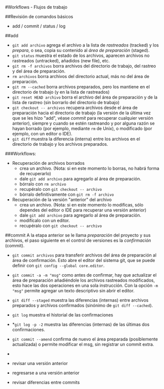 #Workflows - Flujos de trabajo

##Revisión de comandos básicos
* add / commit / status / log

##add
* `git add archivo` agrega el archivo a la lista de *rastreados* (tracked) y los *prepara*, o sea, copia su contenido al *área de preparación* (staged).
* `git status` muestra el estado de los archivos, aparecen archivos no rastreados (untracked), añadidos (new file), etc.
* `git rm -f archivos` borra archivos del directorio de trabajo, del rastreo y del área de preparación.
* `rm archivos` borra archivos del directorio actual, más no del área de preparación.
* `git rm --cached` borra archivos preparados, pero los mantiene en el directorio de trabajo (y en la lista de rastreados)
* `git reset HEAD archivo` borra el archivo del área de preparación y de la lista de rastreo (sin borrarlo del directorio de trabajo)
* `git checkout -- archivos` recupera archivos desde el área de preparación hacia el directorio de trabajo (la versión de la última vez que se les hizo "add", véase *commit* para recuperar cualquier versión anterior), siempre y cuando se estén rastreando y por alguna razón se hayan borrado (por ejemplo, mediante `rm` de Unix), o modificado (por ejemplo, con un editor o IDE).
* `git diff` muestra la diferencia (interna) entre los archivos en el directorio de trabajo y los archivos preparados.

###Workflows:

* Recuperación de archivos borrados
	* crea un archivo.
	(Nota: si en este momento lo borras, no habrá forma de recuperarlo)
	* dale `git add archivo` para agregarlo al área de preparación.
	* bórralo con `rm archivo`
	* recupéralo con `git checkout -- archivo`
	* bórralo definitivamente con `git rm -f archivo`
* Recuperación de la versión "anterior" del archivo
	* crea un archivo. (Nota: si en este momento lo modificas, sólo dependes del editor o IDE para recuperar una versión anterior)
	* dale `git add archivo` para agregarlo al área de preparación.
	* modifícalo con un editor.
	* recupéralo con `git checkout -- archivo`

##commit
A la etapa anterior se le llama *preparación* del proyecto y sus archivos, el paso siguiente en el control de versiones es la *confirmación* (commit).

* `git commit archivos` para transferir archivos del área de preparación al área de confirmación. Esto abre el editor del sistema git, que se puede definir con `git config --global core.editor`.
* `git commit -a -m "msg"` como antes de confirmar, hay que actualizar el área de preparación añadiéndole los archivos rastreados modificados, esto hace las dos operaciones en una sola instrucción. Con la opción `-m "msg"` permite agregar un texto descriptivo sin abrir el editor.
* `git diff --staged` muestra las diferencias (internas) entre archivos preparados y archivos confirmados (sinónimo de `git diff --cached`).
* `git log` muestra el historial de las confirmaciones
* *`git log -p -2` muestra las diferencias (internas) de las últimas dos confirmaciones.
* `git commit --amend` confirma de nuevo el área preparada (posiblemente actualizada) o permite modificar el msg, sin registrar un commit extra.
* 


* revisar una versión anterior
* regresarse a una versión anterior
* revisar diferencias entre commits
